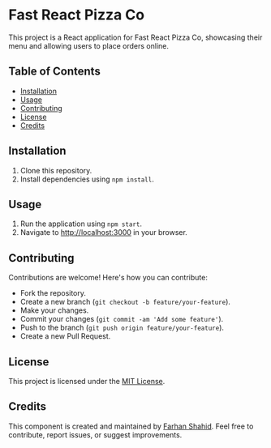 # Fast React Pizza Co

This project is a React application for Fast React Pizza Co, showcasing their menu and allowing users to place orders online.

## Table of Contents

- [Installation](#installation)
- [Usage](#usage)
- [Contributing](#contributing)
- [License](#license)
- [Credits](#credits)

## Installation

1. Clone this repository.
2. Install dependencies using `npm install`.

## Usage

1. Run the application using `npm start`.
2. Navigate to [http://localhost:3000](http://localhost:3000) in your browser.

## Contributing

Contributions are welcome! Here's how you can contribute:

- Fork the repository.
- Create a new branch (`git checkout -b feature/your-feature`).
- Make your changes.
- Commit your changes (`git commit -am 'Add some feature'`).
- Push to the branch (`git push origin feature/your-feature`).
- Create a new Pull Request.

## License

This project is licensed under the [MIT License](LICENSE).

## Credits

This component is created and maintained by [Farhan Shahid](https://github.com/FSKhan19). Feel free to contribute, report issues, or suggest improvements.
